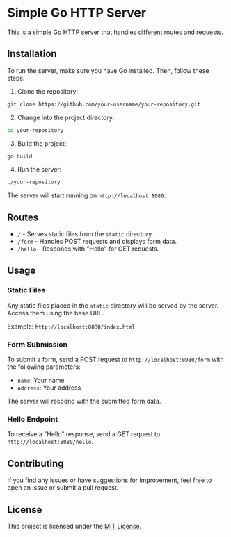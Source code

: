 # Simple Go HTTP Server

This is a simple Go HTTP server that handles different routes and requests.

## Installation

To run the server, make sure you have Go installed. Then, follow these steps:

1. Clone the repository:

```bash
git clone https://github.com/your-username/your-repository.git
```

2. Change into the project directory:

```bash
cd your-repository
```

3. Build the project:

```bash
go build
```

4. Run the server:

```bash
./your-repository
```

The server will start running on `http://localhost:8080`.

## Routes

- `/` - Serves static files from the `static` directory.
- `/form` - Handles POST requests and displays form data.
- `/hello` - Responds with "Hello" for GET requests.

## Usage

### Static Files

Any static files placed in the `static` directory will be served by the server. Access them using the base URL.

Example: `http://localhost:8080/index.html`

### Form Submission

To submit a form, send a POST request to `http://localhost:8080/form` with the following parameters:

- `name`: Your name
- `address`: Your address

The server will respond with the submitted form data.

### Hello Endpoint

To receive a "Hello" response, send a GET request to `http://localhost:8080/hello`.

## Contributing

If you find any issues or have suggestions for improvement, feel free to open an issue or submit a pull request.

## License

This project is licensed under the [MIT License](LICENSE).
